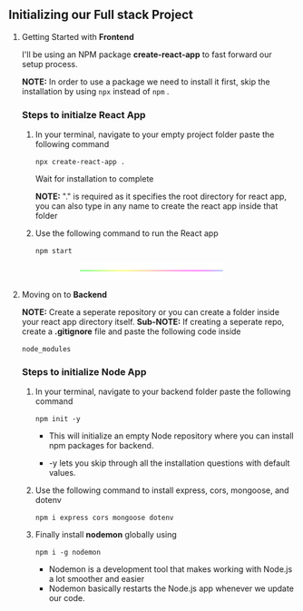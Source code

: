 ## Initializing our Full stack Project

1. Getting Started with **Frontend**

   I'll be using an NPM package **create-react-app** to fast forward our setup process.

   **NOTE:** In order to use a package we need to install it first, skip the installation by using `npx` instead of `npm` .

   ### Steps to initialze React App

   1. In your terminal, navigate to your empty project folder paste the following command

      ```
      npx create-react-app .
      ```

      Wait for installation to complete

      **NOTE:** "." is required as it specifies the root directory for react app, you can also type in any name to create the react app inside that folder

   1. Use the following command to run the React app
      ```
      npm start
      ```

<!-- Divider -->
<p align=center>
   <img src="./Resources/Animations/rainbow_divider.gif" height=30 width=50%/>
</p>

2. Moving on to **Backend**

   **NOTE:** Create a seperate repository or you can create a folder inside your react app directory itself.
   **Sub-NOTE:** If creating a seperate repo, create a **.gitignore** file and paste the following code inside

   ```
   node_modules
   ```

   ### Steps to initialize Node App

   1. In your terminal, navigate to your backend folder paste the following command

      ```
      npm init -y
      ```

      - This will initialize an empty Node repository where you can install npm packages for backend.

      - -y lets you skip through all the installation questions with default values.

   1. Use the following command to install express, cors, mongoose, and dotenv

      ```
      npm i express cors mongoose dotenv
      ```

   1. Finally install **nodemon** globally using
      ```
      npm i -g nodemon
      ```
      - Nodemon is a development tool that makes working with Node.js a lot smoother and easier
      - Nodemon basically restarts the Node.js app whenever we update our code.
